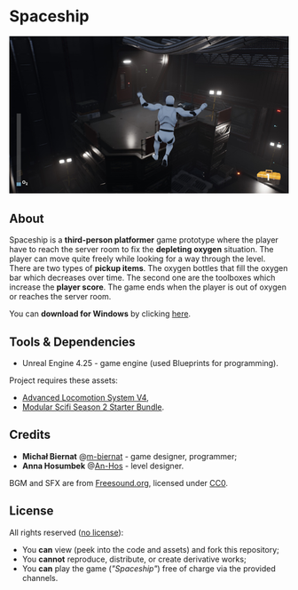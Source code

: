 # Spaceship

<p align="center"><img src="./Media/cover.png"/></p>

## About

Spaceship is a **third-person platformer** game prototype where the player have to reach the server room to fix the **depleting oxygen** situation. The player can move quite freely while looking for a way through the level. There are two types of **pickup items**. The oxygen bottles that fill the oxygen bar which decreases over time. The second one are the toolboxes which increase the **player score**. The game ends when the player is out of oxygen or reaches the server room.

You can **download for Windows** by clicking [here](https://m-biernat.itch.io/spaceship).

## Tools & Dependencies

 - Unreal Engine 4.25 - game engine (used Blueprints for programming).

Project requires these assets:
 - [Advanced Locomotion System V4](https://www.unrealengine.com/marketplace/en-US/product/advanced-locomotion-system-v1),
 - [Modular Scifi Season 2 Starter Bundle](https://www.unrealengine.com/marketplace/en-US/product/modular-scifi-season-2-starter-bundle).

## Credits

 - **Michał Biernat** @[m-biernat](https://github.com/m-biernat) - game designer, programmer;
 - **Anna Hosumbek** @[An-Hos](https://github.com/An-Hos) - level designer.

BGM and SFX are from [Freesound.org](https://freesound.org/), licensed under [CC0](https://creativecommons.org/publicdomain/zero/1.0/).

## License

All rights reserved ([no license](https://choosealicense.com/no-permission/)):
 - You **can** view (peek into the code and assets) and fork this repository;
 - You **cannot** reproduce, distribute, or create derivative works;
 - You **can** play the game (*"Spaceship"*) free of charge via the provided channels.
